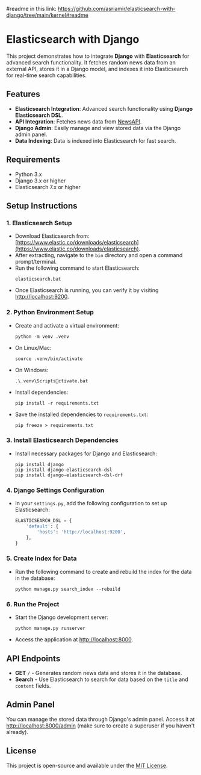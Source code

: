 
#readme in this link: https://github.com/asriamir/elasticsearch-with-django/tree/main/kernel#readme



# Elasticsearch with Django

This project demonstrates how to integrate **Django** with **Elasticsearch** for advanced search functionality. It fetches random news data from an external API, stores it in a Django model, and indexes it into Elasticsearch for real-time search capabilities.

## Features

- **Elasticsearch Integration**: Advanced search functionality using **Django Elasticsearch DSL**.
- **API Integration**: Fetches news data from [NewsAPI](https://newsapi.org/).
- **Django Admin**: Easily manage and view stored data via the Django admin panel.
- **Data Indexing**: Data is indexed into Elasticsearch for fast search.

## Requirements

- Python 3.x
- Django 3.x or higher
- Elasticsearch 7.x or higher

## Setup Instructions

### 1. **Elasticsearch Setup**
   - Download Elasticsearch from: [https://www.elastic.co/downloads/elasticsearch](https://www.elastic.co/downloads/elasticsearch).
   - After extracting, navigate to the `bin` directory and open a command prompt/terminal.
   - Run the following command to start Elasticsearch:
     ```
     elasticsearch.bat
     ```
   - Once Elasticsearch is running, you can verify it by visiting [http://localhost:9200](http://localhost:9200).

### 2. **Python Environment Setup**
   - Create and activate a virtual environment:
     ```
     python -m venv .venv
     ```
   - On Linux/Mac:
     ```
     source .venv/bin/activate
     ```
   - On Windows:
     ```
     .\.venv\Scriptsctivate.bat
     ```
   - Install dependencies:
     ```
     pip install -r requirements.txt
     ```
   - Save the installed dependencies to `requirements.txt`:
     ```
     pip freeze > requirements.txt
     ```

### 3. **Install Elasticsearch Dependencies**
   - Install necessary packages for Django and Elasticsearch:
     ```
     pip install django
     pip install django-elasticsearch-dsl
     pip install django-elasticsearch-dsl-drf
     ```

### 4. **Django Settings Configuration**
   - In your `settings.py`, add the following configuration to set up Elasticsearch:
     ```python
     ELASTICSEARCH_DSL = {
         'default': {
             'hosts': 'http://localhost:9200',  
         },
     }
     ```

### 5. **Create Index for Data**
   - Run the following command to create and rebuild the index for the data in the database:
     ```
     python manage.py search_index --rebuild
     ```

### 6. **Run the Project**
   - Start the Django development server:
     ```
     python manage.py runserver
     ```
   - Access the application at [http://localhost:8000](http://localhost:8000).

## API Endpoints

- **GET** `/` - Generates random news data and stores it in the database.
- **Search** - Use Elasticsearch to search for data based on the `title` and `content` fields.

## Admin Panel
You can manage the stored data through Django's admin panel. Access it at [http://localhost:8000/admin](http://localhost:8000/admin) (make sure to create a superuser if you haven't already).

## License
This project is open-source and available under the [MIT License](LICENSE).
